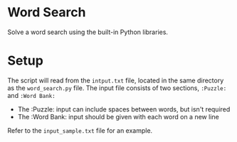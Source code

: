 # Word Search
Solve a word search using the built-in Python libraries.
  
# Setup
The script will read from the `intput.txt` file, located in the same directory as the `word_search.py` file. The input file consists of two sections, `:Puzzle:` and `:Word Bank:`

- The :Puzzle: input can include spaces between words, but isn't required
- The :Word Bank: input should be given with each word on a new line

Refer to the `input_sample.txt` file for an example.